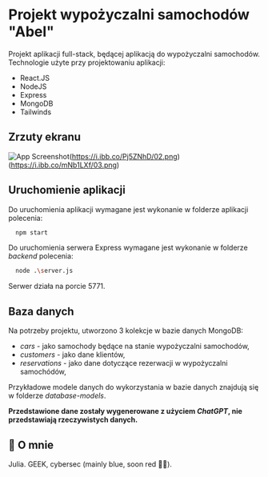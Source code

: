 
# Projekt wypożyczalni samochodów "Abel"

Projekt aplikacji full-stack, będącej aplikacją do wypożyczalni samochodów.\
Technologie użyte przy projektowaniu aplikacji: 
- React.JS
- NodeJS
- Express
- MongoDB
- Tailwinds


## Zrzuty ekranu

![App Screenshot](https://i.ibb.co/hswVhms/01.png)(https://i.ibb.co/Pj5ZNhD/02.png)(https://i.ibb.co/mNb1LXf/03.png)


## Uruchomienie aplikacji

Do uruchomienia aplikacji wymagane jest wykonanie w folderze aplikacji polecenia:
 
```bash
  npm start
```

Do uruchomienia serwera Express wymagane jest wykonanie w folderze *backend* polecenia:
```bash
  node .\server.js
```
Serwer działa na porcie 5771.

## Baza danych

Na potrzeby projektu, utworzono 3 kolekcje w bazie danych MongoDB:
- *cars* - jako samochody będące na stanie wypożyczalni samochodów,
- *customers* - jako dane klientów,
- *reservations* - jako dane dotyczące rezerwacji w wypożyczalni samochódów,

Przykładowe modele danych do wykorzystania w bazie danych znajdują się w folderze *database-models*. 

__Przedstawione dane zostały wygenerowane z użyciem *ChatGPT*, nie przedstawiają rzeczywistych danych.__
## 🚀 O mnie
Julia. GEEK, cybersec (mainly blue, soon red 😶‍🌫️).
